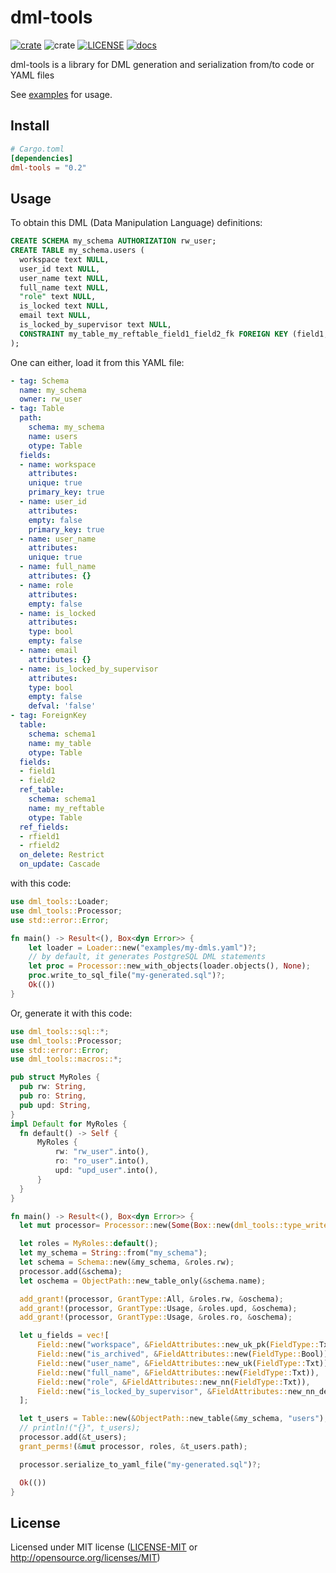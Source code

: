# dml-tools
  [![crate](https://img.shields.io/crates/v/dml-tools.svg)](https://crates.io/crates/dml-tools)
  ![crate](https://img.shields.io/crates/d/dml-tools)
  [![LICENSE](https://img.shields.io/crates/l/dml-tools.svg)](https://github.com/diegoefe/dml-tools/blob/main/LICENSE)
  [![docs](https://docs.rs/dml-tools/badge.svg)](https://docs.rs/dml-tools)

dml-tools is a library for DML generation and serialization from/to code or YAML files

See [examples](https://github.com/diegoefe/dml-tools/tree/main/examples) for usage.

## Install

```toml
# Cargo.toml
[dependencies]
dml-tools = "0.2"
```

## Usage
To obtain this DML (Data Manipulation Language) definitions:
  ```sql
  CREATE SCHEMA my_schema AUTHORIZATION rw_user;
  CREATE TABLE my_schema.users (
    workspace text NULL,
    user_id text NULL,
    user_name text NULL,
    full_name text NULL,
    "role" text NULL,
    is_locked text NULL,
    email text NULL,
    is_locked_by_supervisor text NULL,
    CONSTRAINT my_table_my_reftable_field1_field2_fk FOREIGN KEY (field1,field2) REFERENCES schema1.my_reftable (rfield1, rfield2) ON DELETE RESTRICT ON UPDATE CASCADE
  );
  ```

One can either, load it from this YAML file:
  ```yaml
  - tag: Schema
    name: my_schema
    owner: rw_user
  - tag: Table
    path:
      schema: my_schema
      name: users
      otype: Table
    fields:
    - name: workspace
      attributes:
      unique: true
      primary_key: true
    - name: user_id
      attributes:
      empty: false
      primary_key: true
    - name: user_name
      attributes:
      unique: true
    - name: full_name
      attributes: {}
    - name: role
      attributes:
      empty: false
    - name: is_locked
      attributes:
      type: bool
      empty: false
    - name: email
      attributes: {}
    - name: is_locked_by_supervisor
      attributes:
      type: bool
      empty: false
      defval: 'false'
  - tag: ForeignKey
    table:
      schema: schema1
      name: my_table
      otype: Table
    fields:
    - field1
    - field2
    ref_table:
      schema: schema1
      name: my_reftable
      otype: Table
    ref_fields:
    - rfield1
    - rfield2
    on_delete: Restrict
    on_update: Cascade
  ```
  
  with this code:
  ```rust
  use dml_tools::Loader;
  use dml_tools::Processor;
  use std::error::Error;

  fn main() -> Result<(), Box<dyn Error>> {
      let loader = Loader::new("examples/my-dmls.yaml")?;
      // by default, it generates PostgreSQL DML statements
      let proc = Processor::new_with_objects(loader.objects(), None);
      proc.write_to_sql_file("my-generated.sql")?;
      Ok(())
  }
  ```
  
  Or, generate it with this code:
  ```rust
  use dml_tools::sql::*;
  use dml_tools::Processor;
  use std::error::Error;
  use dml_tools::macros::*;

  pub struct MyRoles {
    pub rw: String,
    pub ro: String,
    pub upd: String,
  }
  impl Default for MyRoles {
    fn default() -> Self {
        MyRoles {
            rw: "rw_user".into(),
            ro: "ro_user".into(),
            upd: "upd_user".into(),
        }
    }
  }

  fn main() -> Result<(), Box<dyn Error>> {
    let mut processor= Processor::new(Some(Box::new(dml_tools::type_writers::Mysql{})));

    let roles = MyRoles::default();
    let my_schema = String::from("my_schema");
    let schema = Schema::new(&my_schema, &roles.rw);
    processor.add(&schema);
    let oschema = ObjectPath::new_table_only(&schema.name);

    add_grant!(processor, GrantType::All, &roles.rw, &oschema);
    add_grant!(processor, GrantType::Usage, &roles.upd, &oschema);
    add_grant!(processor, GrantType::Usage, &roles.ro, &oschema);

    let u_fields = vec![
        Field::new("workspace", &FieldAttributes::new_uk_pk(FieldType::Txt)),
        Field::new("is_archived", &FieldAttributes::new(FieldType::Bool)),
        Field::new("user_name", &FieldAttributes::new_uk(FieldType::Txt)),
        Field::new("full_name", &FieldAttributes::new(FieldType::Txt)),
        Field::new("role", &FieldAttributes::new_nn(FieldType::Txt)),
        Field::new("is_locked_by_supervisor", &FieldAttributes::new_nn_def(FieldType::Bool, "false")),
    ];

    let t_users = Table::new(&ObjectPath::new_table(&my_schema, "users"), u_fields, None);
    // println!("{}", t_users);
    processor.add(&t_users);
    grant_perms!(&mut processor, roles, &t_users.path);

    processor.serialize_to_yaml_file("my-generated.sql")?;

    Ok(())
  }
```

## License

Licensed under MIT license ([LICENSE-MIT](LICENSE) or <http://opensource.org/licenses/MIT>)

